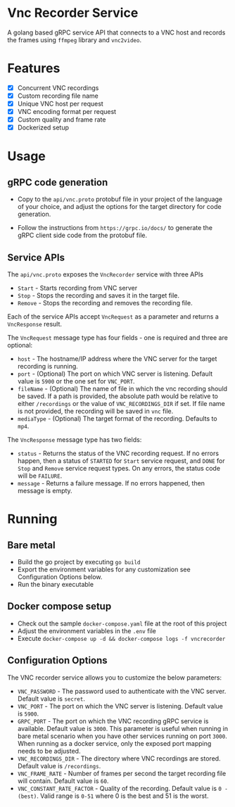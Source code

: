 # Vnc Recorder Service

A golang based gRPC service API that connects to a VNC host and records the frames using
`ffmpeg` library and `vnc2video`.

# Features

- [x] Concurrent VNC recordings
- [x] Custom recording file name
- [x] Unique VNC host per request
- [x] VNC encoding format per request
- [x] Custom quality and frame rate  
- [x] Dockerized setup

# Usage

## gRPC code generation

* Copy to the `api/vnc.proto` protobuf file in your project of the language of your choice, and adjust
  the options for the target directory for code generation.
  
* Follow the instructions from `https://grpc.io/docs/` to generate the gRPC client side code from the
  protobuf file.
  
## Service APIs

The `api/vnc.proto` exposes the `VncRecorder` service with three APIs
* `Start` - Starts recording from VNC server
* `Stop` - Stops the recording and saves it in the target file.
* `Remove` - Stops the recording and removes the recording file.

Each of the service APIs accept `VncRequest` as a parameter and returns a `VncResponse` result.

The `VncRequest` message type has four fields - one is required and three are optional:
* `host` - The hostname/IP address where the VNC server for the target recording is running.
* `port` - (Optional) The port on which VNC server is listening. Default value is `5900` or the one set for `VNC_PORT`.
* `fileName` - (Optional) The name of file in which the vnc recording should be saved. If a path is provided, the absolute path would be relative to either `/recordings` or the value of `VNC_RECORDINGS_DIR` if set.
                If file name is not provided, the recording will be saved in `vnc` file.
* `mediaType` - (Optional) The target format of the recording. Defaults to `mp4`.

The `VncResponse` message type has two fields:
* `status` - Returns the status of the VNC recording request. If no errors happen, then a status of `STARTED` for `Start` service request, and `DONE` for `Stop` and `Remove` service request types. On any errors, the status code will be `FAILURE`.
* `message` - Returns a failure message. If no errors happened, then message is empty.

# Running

## Bare metal

* Build the go project by executing `go build`
* Export the environment variables for any customization see Configuration Options below.
* Run the binary executable

## Docker compose setup

* Check out the sample `docker-compose.yaml` file at the root of this project
* Adjust the environment variables in the `.env` file 
* Execute `docker-compose up -d && docker-compose logs -f vncrecorder`

## Configuration Options

The VNC recorder service allows you to customize the below parameters:

* `VNC_PASSWORD` - The password used to authenticate with the VNC server. Default value is `secret`.
* `VNC_PORT` - The port on which the VNC server is listening. Default value is `5900`.
* `GRPC_PORT` - The port on which the VNC recording gRPC service is available. Default value is `3000`. This parameter is useful when
                running in bare metal scenario when you have other services running on port `3000`. When running
                as a docker service, only the exposed port mapping needs to be adjusted.
* `VNC_RECORDINGS_DIR` - The directory where VNC recordings are stored. Default value is `/recordings`. 
* `VNC_FRAME_RATE` -  Number of frames per second the target recording file will contain. Default value is `60`.
* `VNC_CONSTANT_RATE_FACTOR` - Quality of the recording. Default value is `0 - (best)`. Valid range is `0-51` where 0 is the best and 51 is the worst.

